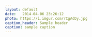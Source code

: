 ```yaml
---
layout: default
date:   2014-04-06 23:26:12
photo: https://i.imgur.com/rCgAdDy.jpg
caption_header: Sample header
caption: sample caption
---
```

